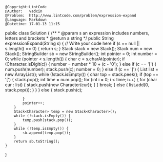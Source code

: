 ```
@Copyright:LintCode
@Author:   vadxin
@Problem:  http://www.lintcode.com/problem/expression-expand
@Language: Markdown
@Datetime: 17-01-13 11:15
```

public class Solution {
    /**
     * @param s  an expression includes numbers, letters and brackets
     * @return a string
     */
    public String expressionExpand(String s) {
        // Write your code here
        if (s == null || s.length() == 0) {
            return s;
        }
        Stack<Character> stack = new Stack<Character>();
        Stack<Integer> num = new Stack<Integer>();
        StringBuilder sb = new StringBuilder();
        int pointer = 0;
        int number = 0;
        while (pointer < s.length()) {
            char c = s.charAt(pointer);
            if (Character.isDigit(c)) {
                number = number * 10 + (c - '0');
            } else if (c == '[') {
                num.push(number);
                stack.push(c);
                number = 0;
            } else if (c == ']') {
                List<Character> list = new ArrayList<Character>();
                while (!stack.isEmpty()) {
                    char top = stack.peek();
                    if (top == '[') {
                        stack.pop();
                        int time = num.pop();
                        for (int i = 0; i < time; i++) {
                            for (char cur : list) {
                                stack.push(new Character(cur));
                            }
                        }
                        break;
                    } else {
                        list.add(0, stack.pop());
                    }
                }
            } else {
                stack.push(c);
                
            }
            pointer++;
        }
        Stack<Character> temp = new Stack<Character>();
        while (!stack.isEmpty()) {
            temp.push(stack.pop());
        }
        while (!temp.isEmpty()) {
            sb.append(temp.pop());
        }
        return sb.toString();
    }
}